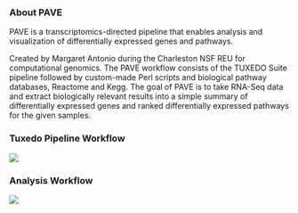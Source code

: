 
### About PAVE

PAVE is a transcriptomics-directed pipeline that enables analysis and visualization of differentially expressed genes and pathways.

Created by Margaret Antonio during the Charleston NSF REU for computational genomics.
The PAVE workflow consists of the TUXEDO Suite pipeline followed by custom-made Perl scripts and biological pathway databases, Reactome and Kegg. The goal of PAVE is to take RNA-Seq data and extract biologically relevant results into a simple summary of differentially expressed genes and ranked differentially expressed pathways for the given samples.


### Tuxedo Pipeline Workflow

<img src="https://pavetx.files.wordpress.com/2016/01/tuxedopipeline.jpg?w=1050">


### Analysis Workflow


<img src="https://pavetx.files.wordpress.com/2016/01/pathway_de_gene_analysis.jpg?w=1332">

